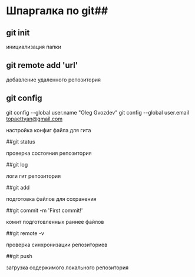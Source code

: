 # Шпаргалка по git##

## git init

инициализация папки 

## git remote add 'url'

добавление удаленного репозитория 

## git config 

git config --global user.name "Oleg Gvozdev"
git config --global user.email topaettyan@gmail.com

настройка конфиг файла для гита

##git status

проверка состояния репозитория

##git log

логи гит репозитория

##git add

подготовка файлов для сохранения

##git commit -m 'First commit!'

комит подготовленных раннее файлов

##git remote -v

проверка синхронизации репозиториев

##git push

загрузка содержимого локального репозитория
